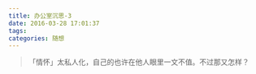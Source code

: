 ```yaml
---
title: 办公室沉思-3
date: 2016-03-28 17:01:37
tags: 
categories: 随想
---
```


> 「情怀」太私人化，自己的也许在他人眼里一文不值。不过那又怎样？

